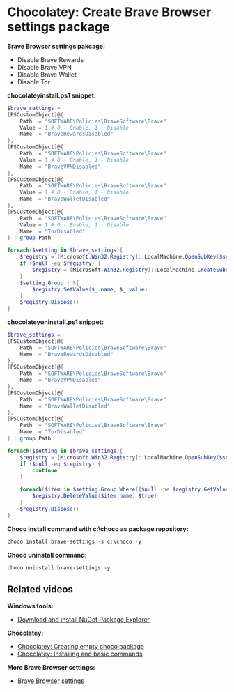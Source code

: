 # Chocolatey: Create Brave Browser settings package

<b>Brave Browser settings pakcage:</b>

* Disable Brave Rewards
* Disable Brave VPN
* Disable Brave Wallet
* Disable Tor

<b>chocolateyinstall.ps1 snippet:</b>

```powershell
$brave_settings = 
[PSCustomObject]@{
    Path  = "SOFTWARE\Policies\BraveSoftware\Brave"
    Value = 1 # 0 - Enable, 1 - Disable
    Name  = "BraveRewardsDisabled"
},
[PSCustomObject]@{
    Path  = "SOFTWARE\Policies\BraveSoftware\Brave"
    Value = 1 # 0 - Enable, 1 - Disable
    Name  = "BraveVPNDisabled"
},
[PSCustomObject]@{
    Path  = "SOFTWARE\Policies\BraveSoftware\Brave"
    Value = 1 # 0 - Enable, 1 - Disable
    Name  = "BraveWalletDisabled"
},
[PSCustomObject]@{
    Path  = "SOFTWARE\Policies\BraveSoftware\Brave"
    Value = 1 # 0 - Enable, 1 - Disable
    Name  = "TorDisabled"
} | group Path

foreach($setting in $brave_settings){
    $registry = [Microsoft.Win32.Registry]::LocalMachine.OpenSubKey($setting.Name, $true)
    if ($null -eq $registry) {
        $registry = [Microsoft.Win32.Registry]::LocalMachine.CreateSubKey($setting.Name, $true)
    }
    $setting.Group | %{
        $registry.SetValue($_.name, $_.value)
    }
    $registry.Dispose()
}
```

<b>chocolateyuninstall.ps1 snippet:</b>

```powershell
$brave_settings = 
[PSCustomObject]@{
    Path  = "SOFTWARE\Policies\BraveSoftware\Brave"
    Name  = "BraveRewardsDisabled"
},
[PSCustomObject]@{
    Path  = "SOFTWARE\Policies\BraveSoftware\Brave"
    Name  = "BraveVPNDisabled"
},
[PSCustomObject]@{
    Path  = "SOFTWARE\Policies\BraveSoftware\Brave"
    Name  = "BraveWalletDisabled"
},
[PSCustomObject]@{
    Path  = "SOFTWARE\Policies\BraveSoftware\Brave"
    Name  = "TorDisabled"
} | group Path

foreach($setting in $brave_settings){
    $registry = [Microsoft.Win32.Registry]::LocalMachine.OpenSubKey($setting.Name, $true)
    if ($null -eq $registry) {
        continue
    }

    foreach($item in $setting.Group.Where({$null -ne $registry.GetValue($_.name)})){
        $registry.DeleteValue($item.name, $true)
    }
    $registry.Dispose()
}
```

<b>Choco install command with c:\choco as package repository:</b>

```powershell
choco install brave-settings -s c:\choco -y
```

<b>Choco uninstall command:</b>

```powershell
choco uninstall brave-settings -y
```

## Related videos

<b>Windows tools:</b>

* [Download and install NuGet Package Explorer](https://youtu.be/94u9jDCpifM)

<b>Chocolatey:</b>

* [Chocolatey: Creating empty choco package](https://youtu.be/grueS3wnRNw) <br />
* [Chocolatey: Installing and basic commands](https://youtu.be/vEH7t5eqJq4) <br />

<b>More Brave Browser settings:</b>

* [Brave Browser settings](https://www.youtube.com/playlist?list=PLVncjTDMNQ4RR2YCyeUAg9u0UX_qXWtkA)